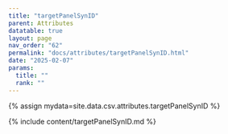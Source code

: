 ```yaml
---
title: "targetPanelSynID"
parent: Attributes
datatable: true
layout: page
nav_order: "62"
permalink: "docs/attributes/targetPanelSynID.html"
date: "2025-02-07"
params:
  title: ""
  rank: ""
---
```

{% assign mydata=site.data.csv.attributes.targetPanelSynID %} 

{% include content/targetPanelSynID.md %}
